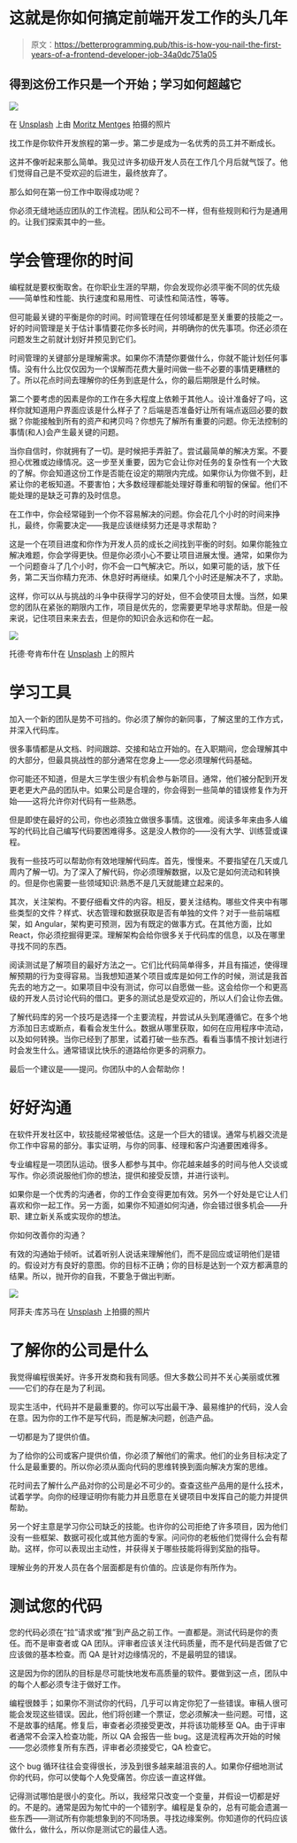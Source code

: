 # 这就是你如何搞定前端开发工作的头几年

> 原文：<https://betterprogramming.pub/this-is-how-you-nail-the-first-years-of-a-frontend-developer-job-34a0dc751a05>

## 得到这份工作只是一个开始；学习如何超越它

![](img/9c76929a530b0f4aabe7d626002040f8.png)

在 [Unsplash](https://unsplash.com/s/photos/hammer-nail?utm_source=unsplash&utm_medium=referral&utm_content=creditCopyText) 上由 [Moritz Mentges](https://unsplash.com/@mphotographym?utm_source=unsplash&utm_medium=referral&utm_content=creditCopyText) 拍摄的照片

找工作是你软件开发旅程的第一步。第二步是成为一名优秀的员工并不断成长。

这并不像听起来那么简单。我见过许多初级开发人员在工作几个月后就气馁了。他们觉得自己是不受欢迎的后进生，最终放弃了。

那么如何在第一份工作中取得成功呢？

你必须无缝地适应团队的工作流程。团队和公司不一样，但有些规则和行为是通用的。让我们探索其中的一些。

# 学会管理你的时间

编程就是要权衡取舍。在你职业生涯的早期，你会发现你必须平衡不同的优先级——简单性和性能、执行速度和易用性、可读性和简洁性，等等。

但可能最关键的平衡是你的时间。时间管理在任何领域都是至关重要的技能之一。好的时间管理是关于估计事情要花你多长时间，并明确你的优先事项。你还必须在问题发生之前就计划好并预见到它们。

时间管理的关键部分是理解需求。如果你不清楚你要做什么，你就不能计划任何事情。没有什么比仅仅因为一个误解而花费大量时间做一些不必要的事情更糟糕的了。所以花点时间去理解你的任务到底是什么，你的最后期限是什么时候。

第二个要考虑的因素是你的工作在多大程度上依赖于其他人。设计准备好了吗，这样你就知道用户界面应该是什么样子了？后端是否准备好让所有端点返回必要的数据？你能接触到所有的资产和拷贝吗？你想先了解所有重要的问题。你无法控制的事情(和人)会产生最关键的问题。

当你自信时，你就拥有了一切。是时候把手弄脏了。尝试最简单的解决方案。不要担心优雅或边缘情况。这一步至关重要，因为它会让你对任务的复杂性有一个大致的了解。你会知道这份工作是否能在设定的期限内完成。如果你认为你做不到，赶紧让你的老板知道。不要害怕；大多数经理都能处理好尊重和明智的保留。他们不能处理的是缺乏可靠的及时信息。

在工作中，你会经常碰到一个你不容易解决的问题。你会花几个小时的时间来挣扎，最终，你需要决定——我是应该继续努力还是寻求帮助？

这是一个在项目进度和你作为开发人员的成长之间找到平衡的时刻。如果你能独立解决难题，你会学得更快。但是你必须小心不要让项目进展太慢。通常，如果你为一个问题奋斗了几个小时，你不会一口气解决它。所以，如果可能的话，放下任务，第二天当你精力充沛、休息好时再继续。如果几个小时还是解决不了，求助。

这样，你可以从与挑战的斗争中获得学习的好处，但不会使项目太慢。当然，如果您的团队在紧张的期限内工作，项目是优先的，您需要更早地寻求帮助。但是一般来说，记住项目来来去去，但是你的知识会永远和你在一起。

![](img/febdfb9fd3d2daac4352526f952b51ec.png)

托德·夸肯布什在 [Unsplash](https://unsplash.com/s/photos/tools?utm_source=unsplash&utm_medium=referral&utm_content=creditCopyText) 上的照片

# 学习工具

加入一个新的团队是势不可挡的。你必须了解你的新同事，了解这里的工作方式，并深入代码库。

很多事情都是从文档、时间跟踪、交接和站立开始的。在入职期间，您会理解其中的大部分，但最具挑战性的部分通常在您身上——您必须理解代码基础。

你可能还不知道，但是大三学生很少有机会参与新项目。通常，他们被分配到开发更老更大产品的团队中。如果公司是合理的，你会得到一些简单的错误修复作为开始——这将允许你对代码有一些熟悉。

但是即使在最好的公司，你也必须独立做很多事情。这很难。阅读多年来由多人编写的代码比自己编写代码要困难得多。这是没人教你的——没有大学、训练营或课程。

我有一些技巧可以帮助你有效地理解代码库。首先，慢慢来。不要指望在几天或几周内了解一切。为了深入了解代码，你必须理解数据，以及它是如何流动和转换的。但是你也需要一些领域知识:熟悉不是几天就能建立起来的。

其次，关注架构。不要仔细看文件的内容。相反，要关注结构。哪些文件夹中有哪些类型的文件？样式、状态管理和数据获取是否有单独的文件？对于一些前端框架，如 Angular，架构更可预测，因为有既定的做事方式。在其他方面，比如 React，你必须挖掘得更深。理解架构会给你很多关于代码库的信息，以及在哪里寻找不同的东西。

阅读测试是了解项目的最好方法之一。它们比代码简单得多，并且有描述，使得理解预期的行为变得容易。当我想知道某个项目或库是如何工作的时候，测试是我首先去的地方之一。如果项目中没有测试，你可以自愿做一些。这会给你一个和更高级的开发人员讨论代码的借口。更多的测试总是受欢迎的，所以人们会让你去做。

了解代码库的另一个技巧是选择一个主要流程，并尝试从头到尾遵循它。在多个地方添加日志或断点，看看会发生什么。数据从哪里获取，如何在应用程序中流动，以及如何转换。当你已经到了那里，试着打破一些东西。看看当事情不按计划进行时会发生什么。通常错误比快乐的道路给你更多的洞察力。

最后一个建议是——提问。你团队中的人会帮助你！

# 好好沟通

在软件开发社区中，软技能经常被低估。这是一个巨大的错误。通常与机器交流是你工作中容易的部分。事实证明，与你的同事、经理和客户沟通要困难得多。

专业编程是一项团队运动。很多人都参与其中。你花越来越多的时间与他人交谈或写作。你必须说服他们你的想法，提供和接受反馈，并进行谈判。

如果你是一个优秀的沟通者，你的工作会变得更加有效。另外一个好处是它让人们喜欢和你一起工作。另一方面，如果你不知道如何沟通，你会错过很多机会——升职、建立新关系或实现你的想法。

你如何改善你的沟通？

有效的沟通始于倾听。试着听别人说话来理解他们，而不是回应或证明他们是错的。假设对方有良好的意图。你的目标不正确；你的目标是达到一个双方都满意的结果。所以，抛开你的自我，不要急于做出判断。

![](img/0195fdc26a7e89ce136209ae8dcab47d.png)

阿菲夫·库苏马在 [Unsplash](https://unsplash.com/s/photos/goal?utm_source=unsplash&utm_medium=referral&utm_content=creditCopyText) 上拍摄的照片

# 了解你的公司是什么

我觉得编程很美好。许多开发商和我有同感。但大多数公司并不关心美丽或优雅——它们的存在是为了利润。

现实生活中，代码并不是最重要的。你可以写出最干净、最易维护的代码，没人会在意。因为你的工作不是写代码，而是解决问题，创造产品。

一切都是为了提供价值。

为了给你的公司或客户提供价值，你必须了解他们的需求。他们的业务目标决定了什么是最重要的。所以你必须从面向代码的思维转换到面向解决方案的思维。

花时间去了解什么产品对你的公司是必不可少的。查查这些产品用的是什么技术，试着学学。向你的经理证明你有能力并且愿意在关键项目中发挥自己的能力并提供帮助。

另一个好主意是学习你公司缺乏的技能。也许你的公司拒绝了许多项目，因为他们没有一些框架、数据可视化或其他方面的专家。问问你的老板他们觉得什么会有帮助。这样，你可以表现出主动性，并获得关于哪些技能将得到奖励的指导。

理解业务的开发人员在各个层面都是有价值的。应该是你有所作为。

# 测试您的代码

您的代码必须在“拉”请求或“推”到产品之前工作。一直都是。测试代码是你的责任。而不是审查者或 QA 团队。评审者应该关注代码质量，而不是代码是否做了它应该做的基本检查。而 QA 是针对边缘情况的，不是最明显的错误。

这是因为你的团队的目标是尽可能快地发布高质量的软件。要做到这一点，团队中的每个人都必须专注于做好工作。

编程很棘手；如果你不测试你的代码，几乎可以肯定你犯了一些错误。审稿人很可能会发现这些错误。因此，他们将创建一个票证，您必须解决一些问题。可惜，这不是故事的结尾。修复后，审查者必须接受更改，并将该功能移至 QA。由于评审者通常不会深入检查功能，所以 QA 会报告一些 bug。这是流程再次开始的时候——您必须修复所有东西，评审者必须接受它，QA 检查它。

这个 bug 循环往往会变得很长，涉及到很多越来越沮丧的人。如果你仔细地测试你的代码，你可以使每个人免受痛苦。你应该一直这样做。

记得测试哪怕是很小的变化。所以，我经常只改变一个变量，并假设一切都是好的。不是的。通常是因为匆忙中的一个错别字。编程是复杂的，总有可能会遗漏一些东西——测试所有你能想象到的不同场景。寻找边缘案例。你知道你的代码应该做什么，做什么，所以你是测试它的最佳人选。